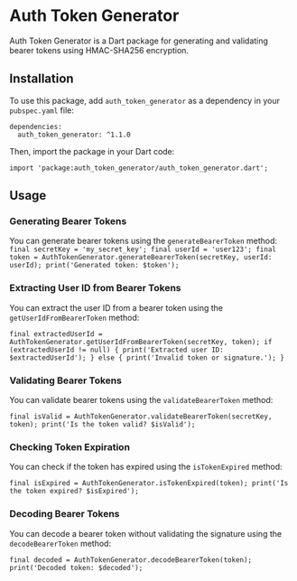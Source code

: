 # Auth Token Generator

Auth Token Generator is a Dart package for generating and validating bearer tokens using HMAC-SHA256 encryption.

## Installation

To use this package, add `auth_token_generator` as a dependency in your `pubspec.yaml` file:


    dependencies:
      auth_token_generator: ^1.1.0

Then, import the package in your Dart code:

`import 'package:auth_token_generator/auth_token_generator.dart';`

## Usage

### Generating Bearer Tokens

You can generate bearer tokens using the `generateBearerToken` method:
`final secretKey = 'my_secret_key';
final userId = 'user123';
final token = AuthTokenGenerator.generateBearerToken(secretKey, userId: userId);
print('Generated token: $token');`


### Extracting User ID from Bearer Tokens

You can extract the user ID from a bearer token using the `getUserIdFromBearerToken` method:

`final extractedUserId = AuthTokenGenerator.getUserIdFromBearerToken(secretKey, token);
if (extractedUserId != null) {
  print('Extracted user ID: $extractedUserId');
} else {
  print('Invalid token or signature.');
}`

### Validating Bearer Tokens

You can validate bearer tokens using the `validateBearerToken` method:

`final isValid = AuthTokenGenerator.validateBearerToken(secretKey, token);
print('Is the token valid? $isValid');`

### Checking Token Expiration

You can check if the token has expired using the `isTokenExpired` method:

`final isExpired = AuthTokenGenerator.isTokenExpired(token);
print('Is the token expired? $isExpired');`

### Decoding Bearer Tokens

You can decode a bearer token without validating the signature using the `decodeBearerToken` method:

`final decoded = AuthTokenGenerator.decodeBearerToken(token);
print('Decoded token: $decoded');`